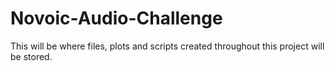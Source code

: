 # Novoic-Audio-Challenge
This will be where files, plots and scripts created throughout this project will be stored.
